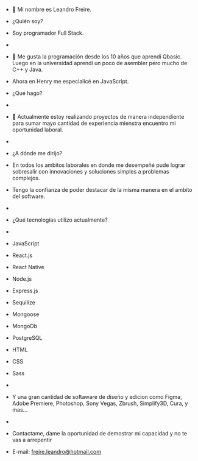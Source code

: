 - 👋 Mi nombre es Leandro Freire.

- ¿Quién soy? 
- Soy programador Full Stack.
- 
- 👀 Me gusta la programación desde los 10 años que aprendi Qbasic. Luego en la universidad aprendí un poco de asembler pero mucho de C++ y Java.
- Ahora en Henry me especialicé en JavaScript.

- ¿Qué hago?
- 
- 🌱 Actualmente estoy realizando proyectos de manera independiente para sumar mayo cantidad de experiencia mienstra encuentro mi oportunidad laboral.
- 
- ¿A dónde me dirijo?

- En todos los ambitos laborales en donde me desempeñé pude lograr sobresalir con innovaciones y soluciones simples a problemas complejos. 
- Tengo la confianza de poder destacar de la misma manera en el ambito del software.
- 
- ¿Qué tecnologías utilizo actualmente?
-
- JavaScript
- React.js
- React Native
- Node.js
- Express.js
- Sequilize
- Mongoose
- MongoDb
- PostgreSQL
- HTML
- CSS
- Sass
-
- Y una gran cantidad de softaware de diseño y edicion como Figma, Adobe Premiere, Photoshop, Sony Vegas, Zbrush, Simplify3D, Cura, y mas...
-
- Contactame, dame la oportunidad de demostrar mi capacidad y no te vas a arrepentir
- E-mail: freire.leandro@hotmail.com



